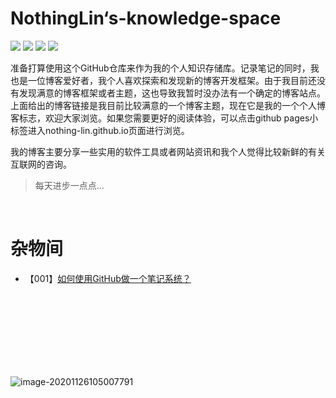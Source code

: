 # NothingLin‘s-knowledge-space

![](https://NothingLin.coding.net/p/picture/d/picture/git/raw/master/2020/12/29/20201229203912.png) [![](https://img.shields.io/badge/NothingLin-我的个人博客-green?style=plastic&logo=Hexo)](https://www.nothinglin.ml/)   [![](https://img.shields.io/badge/github-pages浏览-teal?style=plastic&logo=Github)](https://nothing-lin.github.io/NothingLin-s-knowledge-space/)  [![](https://img.shields.io/badge/最后更新于-2020/12/29-blue?style=plastic&logo=WakaTime)]()

准备打算使用这个GitHub仓库来作为我的个人知识存储库。记录笔记的同时，我也是一位博客爱好者，我个人喜欢探索和发现新的博客开发框架。由于我目前还没有发现满意的博客框架或者主题，这也导致我暂时没办法有一个确定的博客站点。上面给出的博客链接是我目前比较满意的一个博客主题，现在它是我的一个个人博客标志，欢迎大家浏览。如果您需要更好的阅读体验，可以点击github pages小标签进入nothing-lin.github.io页面进行浏览。

我的博客主要分享一些实用的软件工具或者网站资讯和我个人觉得比较新鲜的有关互联网的咨询。

> 每天进步一点点...



<br>

 

# 杂物间

- 【001】[如何使用GitHub做一个笔记系统？](./杂物间/【Za-001】如何使用GitHub做一个笔记库？.md)





<br>

 <br>

 <br>

 <br>

 <br>

 <br>

 <br>

 

![image-20201126105007791](https://nothinglin.coding.net/p/picture/d/picture/git/raw/master/2020/11/26/20201126105010.png)
